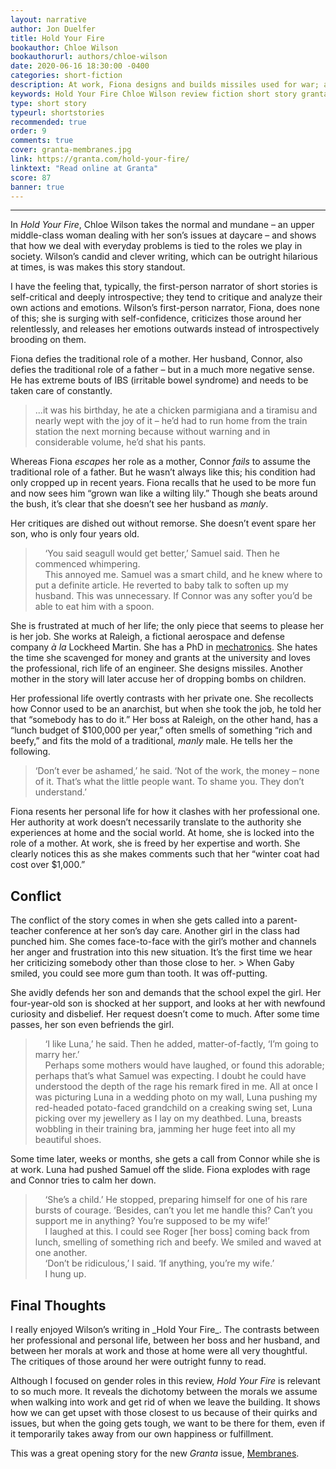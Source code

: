 ```yaml
---
layout: narrative
author: Jon Duelfer
title: Hold Your Fire
bookauthor: Chloe Wilson
bookauthorurl: authors/chloe-wilson
date: 2020-06-16 18:30:00 -0400
categories: short-fiction
description: At work, Fiona designs and builds missiles used for war; at home, she is pushed to assume the roles of a loving wife and mother. When her son gets bullied at school, she has to decide which role she will play.
keywords: Hold Your Fire Chloe Wilson review fiction short story granta
type: short story
typeurl: shortstories
recommended: true
order: 9
comments: true
cover: granta-membranes.jpg
link: https://granta.com/hold-your-fire/
linktext: "Read online at Granta"
score: 87
banner: true
---
```

<hr/>

In _Hold Your Fire_, Chloe Wilson takes the normal and mundane – an upper middle-class woman dealing with her son’s issues at daycare – and shows that how we deal with everyday problems is tied to the roles we play in society. Wilson’s candid and clever writing, which can be outright hilarious at times, is was makes this story standout.

I have the feeling that, typically, the first-person narrator of short stories is self-critical and deeply introspective; they tend to critique and analyze their own actions and emotions. Wilson’s first-person narrator, Fiona, does none of this; she is surging with self-confidence, criticizes those around her relentlessly, and releases her emotions outwards instead of introspectively brooding on them.

Fiona defies the traditional role of a mother. Her husband, Connor, also defies the traditional role of a father – but in a much more negative sense. He has extreme bouts of IBS (irritable bowel syndrome) and needs to be taken care of constantly.
> ...it was his birthday, he ate a chicken parmigiana and a tiramisu and nearly wept with the joy of it – he’d had to run home from the train station the next morning because without warning and in considerable volume, he’d shat his pants.

Whereas Fiona _escapes_ her role as a mother, Connor _fails_ to assume the traditional role of a father. But he wasn’t always like this; his condition had only cropped up in recent years. Fiona recalls that he used to be more fun and now sees him “grown wan like a wilting lily.” Though she beats around the bush, it’s clear that she doesn’t see her husband as _manly_.

Her critiques are dished out without remorse. She doesn’t event spare her son, who is only four years old.
> &nbsp;&nbsp;&nbsp;&nbsp;‘You said seagull would get better,’ Samuel said. Then he commenced whimpering.<br/>
&nbsp;&nbsp;&nbsp;&nbsp;This annoyed me. Samuel was a smart child, and he knew where to put a definite article. He reverted to baby talk to soften up my husband. This was unnecessary. If Connor was any softer you’d be able to eat him with a spoon.

She is frustrated at much of her life; the only piece that seems to please her is her job. She works at Raleigh, a fictional aerospace and defense company _à la_ Lockheed Martin. She has a PhD in [mechatronics](https://en.wikipedia.org/wiki/Mechatronics). She hates the time she scavenged for money and grants at the university and loves the professional, rich life of an engineer. She designs missiles. Another mother in the story will later accuse her of dropping bombs on children.

Her professional life overtly contrasts with her private one. She recollects how Connor used to be an anarchist, but when she took the job, he told her that “somebody has to do it.” Her boss at Raleigh, on the other hand, has a “lunch budget of $100,000 per year,” often smells of something “rich and beefy,” and fits the mold of a traditional, _manly_ male. He tells her the following.
> ‘Don’t ever be ashamed,’ he said. ‘Not of the work, the money – none of it. That’s what the little people want. To shame you. They don’t understand.’

Fiona resents her personal life for how it clashes with her professional one. Her authority at work doesn’t necessarily translate to the authority she experiences at home and the social world. At home, she is locked into the role of a mother. At work, she is freed by her expertise and worth. She clearly notices this as she makes comments such that her “winter coat had cost over $1,000.”

<h2><strong>Conflict</strong></h2>
The conflict of the story comes in when she gets called into a parent-teacher conference at her son’s day care. Another girl in the class had punched him. She comes face-to-face with the girl’s mother and channels her anger and frustration into this new situation. It’s the first time we hear her criticizing somebody other than those close to her.
> When Gaby smiled, you could see more gum than tooth. It was off-putting.

She avidly defends her son and demands that the school expel the girl. Her four-year-old son is shocked at her support, and looks at her with newfound curiosity and disbelief. Her request doesn’t come to much. After some time passes, her son even befriends the girl.
> &nbsp;&nbsp;&nbsp;&nbsp;‘I like Luna,’ he said. Then he added, matter-of-factly, ‘I’m going to marry her.’<br/>
&nbsp;&nbsp;&nbsp;&nbsp;Perhaps some mothers would have laughed, or found this adorable; perhaps that’s what Samuel was expecting. I doubt he could have understood the depth of the rage his remark fired in me. All at once I was picturing Luna in a wedding photo on my wall, Luna pushing my red-headed potato-faced grandchild on a creaking swing set, Luna picking over my jewellery as I lay on my deathbed. Luna, breasts wobbling in their training bra, jamming her huge feet into all my beautiful shoes.

Some time later, weeks or months, she gets a call from Connor while she is at work. Luna had pushed Samuel off the slide. Fiona explodes with rage and Connor tries to calm her down.
> &nbsp;&nbsp;&nbsp;&nbsp;‘She’s a child.’ He stopped, preparing himself for one of his rare bursts of courage. ‘Besides, can’t you let me handle this? Can’t you support me in anything? You’re supposed to be my wife!’<br/>
&nbsp;&nbsp;&nbsp;&nbsp;I laughed at this. I could see Roger [her boss] coming back from lunch, smelling of something rich and beefy. We smiled and waved at one another.<br/>
&nbsp;&nbsp;&nbsp;&nbsp;‘Don’t be ridiculous,’ I said. ‘If anything, you’re my wife.’<br/>
&nbsp;&nbsp;&nbsp;&nbsp;I hung up.

<h2><strong>Final Thoughts</strong></h2>
I really enjoyed Wilson’s writing in _Hold Your Fire_. The contrasts between her professional and personal life, between her boss and her husband, and between her morals at work and those at home were all very thoughtful. The critiques of those around her were outright funny to read.

Although I focused on gender roles in this review, _Hold Your Fire_ is relevant to so much more. It reveals the dichotomy between the morals we assume when walking into work and get rid of when we leave the building. It shows how we can get upset with those closest to us because of their quirks and issues, but when the going gets tough, we want to be there for them, even if it temporarily takes away from our own happiness or fulfillment.

This was a great opening story for the new _Granta_ issue, [Membranes](https://granta.com/products/granta-151-membranes/).